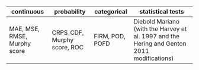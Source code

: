 | continuous                   | probability                        | categorical            | statistical tests      |
| ----------                   | -----------                        | -----------            | -----------            |
| MAE, MSE, RMSE, Murphy score | CRPS_CDF, Murphy score, ROC        | FIRM, POD, POFD        | Diebold Mariano (with the Harvey et al. 1997 and the Hering and Genton 2011 modifications) |
